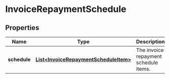 

# InvoiceRepaymentSchedule


## Properties

| Name | Type | Description | Notes |
|------------ | ------------- | ------------- | -------------|
|**schedule** | [**List&lt;InvoiceRepaymentScheduleItem&gt;**](InvoiceRepaymentScheduleItem.md) | The invoice repayment schedule items. |  |



